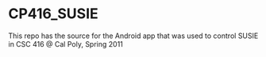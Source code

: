 CP416_SUSIE
===========

This repo has the source for the Android app that was used to control SUSIE in CSC 416 @ Cal Poly, Spring 2011